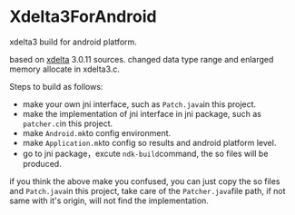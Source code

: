 # Xdelta3ForAndroid
xdelta3 build for android platform.

based on [xdelta](https://github.com/jmacd/xdelta) 3.0.11 sources. changed data type range and enlarged memory allocate in xdelta3.c.

Steps to build as follows:

- make your own jni interface, such as `Patch.java`in this project.
- make the implementation of jni interface in jni package, such as `patcher.c`in this project.
- make `Android.mk`to config environment.
- make `Application.mk`to config so results and android platform level.
- go to jni package，excute `ndk-build`command, the so files will be produced.

if you think the above make you confused, you can just copy the so files and `Patch.java`in this project, take care of the `Patcher.java`file path, if not same with it's origin, will not find the implementation.

